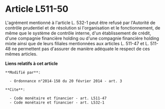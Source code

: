 # Article L511-50

L'agrément mentionné à l'article L. 532-1 peut être refusé par l'Autorité de contrôle prudentiel et de résolution si
l'organisation et le fonctionnement, de même que le système de contrôle interne, d'un établissement de      crédit, d'une
compagnie financière holding ou d'une compagnie financière holding mixte ainsi que de leurs filiales mentionnées aux articles
L. 511-47 et L. 511-48 ne permettent pas d'assurer de manière adéquate le respect de ces mêmes articles.

**Liens relatifs à cet article**

	**Modifié par**:

	  - Ordonnance n°2014-158 du 20 février 2014 - art. 3

	**Cite**:

	  - Code monétaire et financier - art. L511-47
	  - Code monétaire et financier - art. L532-1
